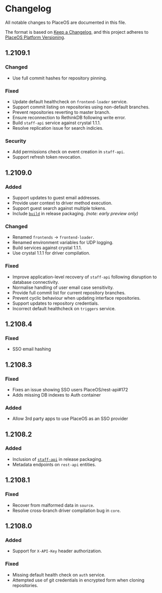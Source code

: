 # Changelog
All notable changes to PlaceOS are documented in this file.

The format is based on [Keep a Changelog](https://keepachangelog.com/en/1.0.0/),
and this project adheres to [PlaceOS Platform Versioning](./README.md#platform-versioning).


## 1.2109.1

### Changed
- Use full commit hashes for repository pinning.

### Fixed
- Update default healthcheck on `frontend-loader` service.
- Support commit listing on repositories using non-default branches.
- Prevent repositories reverting to master branch.
- Ensure reconnection to RethinkDB following write error.
- Build `staff-api` service against crystal 1.1.1.
- Resolve replication issue for search indicies.

### Security
- Add permissions check on event creation in `staff-api`.
- Support refresh token revocation.


## 1.2109.0

### Added
- Support updates to guest email addresses.
- Provide user context to driver method execution.
- Support guest search against multiple tokens.
- Include [`build`](https://github.com/PlaceOS/build) in release packaging.
  _(note: early preview only)_

### Changed
- Renamed `frontends` → `frontend-loader`.
- Renamed environment variables for UDP logging.
- Build services against crystal 1.1.1.
- Use crystal 1.1.1 for driver compilation.

### Fixed
- Improve application-level recovery of `staff-api` following disruption to database connectivity.
- Normalise handling of user email case sensitivity.
- Provide full commit list for current repository branches.
- Prevent cyclic behaviour when updating interface repositories.
- Support updates to repository credentials.
- Incorrect default healthcheck on `triggers` service.


## 1.2108.4

### Fixed
- SSO email hashing


## 1.2108.3

### Fixed
- Fixes an issue showing SSO users PlaceOS/rest-api#172
- Adds missing DB indexes to Auth container

### Added
- Allow 3rd party apps to use PlaceOS as an SSO provider


## 1.2108.2

### Added
- Inclusion of [`staff-api`](https://github.com/PlaceOS/staff-api) in release packaging.
- Metadata endpoints on `rest-api` entities.


## 1.2108.1

### Fixed
- Recover from malformed data in `source`.
- Resolve cross-branch driver compilation bug in `core`.


## 1.2108.0

### Added
- Support for `X-API-Key` header authorization.

### Fixed
- Missing default health check on `auth` service.
- Attempted use of git credentials in encrypted form when cloning repositories.
